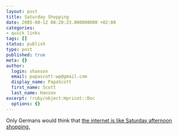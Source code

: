 ```yaml
---
layout: post
title: Saturday Shopping
date: 2005-08-12 08:20:23.000000000 +02:00
categories:
- quick links
tags: []
status: publish
type: post
published: true
meta: {}
author:
  login: shanson
  email: papascott-wp@gmail.com
  display_name: PapaScott
  first_name: Scott
  last_name: Hanson
excerpt: !ruby/object:Hpricot::Doc
  options: {}
---
```

<p>Only Germans would think that <a href="http://www.spreeblick.com/2005/08/11/darfs-ein-bisschen-mehr-von-dem-internet-sein/" title="Spreeblick: Darf&rsquo;s ein bisschen mehr von dem Internet sein?">the internet is like Saturday afternoon shopping.</a></p>
